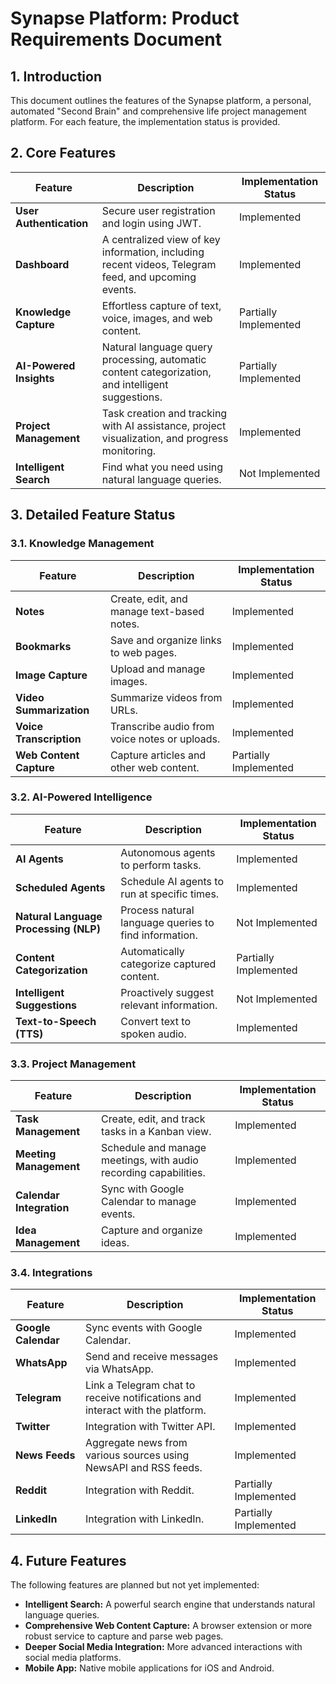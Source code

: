 # Synapse Platform: Product Requirements Document

## 1. Introduction

This document outlines the features of the Synapse platform, a personal, automated "Second Brain" and comprehensive life project management platform. For each feature, the implementation status is provided.

## 2. Core Features

| Feature | Description | Implementation Status |
| --- | --- | --- |
| **User Authentication** | Secure user registration and login using JWT. | Implemented |
| **Dashboard** | A centralized view of key information, including recent videos, Telegram feed, and upcoming events. | Implemented |
| **Knowledge Capture** | Effortless capture of text, voice, images, and web content. | Partially Implemented |
| **AI-Powered Insights** | Natural language query processing, automatic content categorization, and intelligent suggestions. | Partially Implemented |
| **Project Management** | Task creation and tracking with AI assistance, project visualization, and progress monitoring. | Implemented |
| **Intelligent Search** | Find what you need using natural language queries. | Not Implemented |

## 3. Detailed Feature Status

### 3.1. Knowledge Management

| Feature | Description | Implementation Status |
| --- | --- | --- |
| **Notes** | Create, edit, and manage text-based notes. | Implemented |
| **Bookmarks** | Save and organize links to web pages. | Implemented |
| **Image Capture** | Upload and manage images. | Implemented |
| **Video Summarization** | Summarize videos from URLs. | Implemented |
| **Voice Transcription** | Transcribe audio from voice notes or uploads. | Implemented |
| **Web Content Capture** | Capture articles and other web content. | Partially Implemented |

### 3.2. AI-Powered Intelligence

| Feature | Description | Implementation Status |
| --- | --- | --- |
| **AI Agents** | Autonomous agents to perform tasks. | Implemented |
| **Scheduled Agents** | Schedule AI agents to run at specific times. | Implemented |
| **Natural Language Processing (NLP)** | Process natural language queries to find information. | Not Implemented |
| **Content Categorization** | Automatically categorize captured content. | Partially Implemented |
| **Intelligent Suggestions** | Proactively suggest relevant information. | Not Implemented |
| **Text-to-Speech (TTS)** | Convert text to spoken audio. | Implemented |

### 3.3. Project Management

| Feature | Description | Implementation Status |
| --- | --- | --- |
| **Task Management** | Create, edit, and track tasks in a Kanban view. | Implemented |
| **Meeting Management** | Schedule and manage meetings, with audio recording capabilities. | Implemented |
| **Calendar Integration** | Sync with Google Calendar to manage events. | Implemented |
| **Idea Management** | Capture and organize ideas. | Implemented |

### 3.4. Integrations

| Feature | Description | Implementation Status |
| --- | --- | --- |
| **Google Calendar** | Sync events with Google Calendar. | Implemented |
| **WhatsApp** | Send and receive messages via WhatsApp. | Implemented |
| **Telegram** | Link a Telegram chat to receive notifications and interact with the platform. | Implemented |
| **Twitter** | Integration with Twitter API. | Implemented |
| **News Feeds** | Aggregate news from various sources using NewsAPI and RSS feeds. | Implemented |
| **Reddit** | Integration with Reddit. | Partially Implemented |
| **LinkedIn** | Integration with LinkedIn. | Partially Implemented |

## 4. Future Features

The following features are planned but not yet implemented:

*   **Intelligent Search:** A powerful search engine that understands natural language queries.
*   **Comprehensive Web Content Capture:** A browser extension or more robust service to capture and parse web pages.
*   **Deeper Social Media Integration:** More advanced interactions with social media platforms.
*   **Mobile App:** Native mobile applications for iOS and Android.
